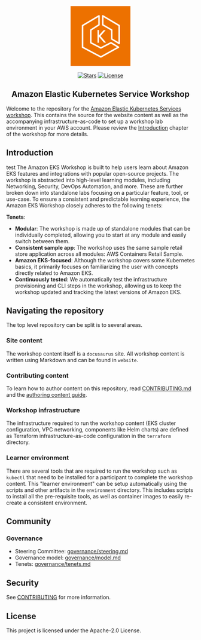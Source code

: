 <div align="center">
  <a href="https://eksworkshop.com" target="_blank" rel="noopener noreferrer">
    <picture>
      <img width="160" src="docs/images/eks.png" alt="Amazon Elastic Kubernetes Service logo">
    </picture>
  </a>
  
  <br/>

  <div align="center">

[![Stars](https://img.shields.io/github/stars/aws-samples/eks-workshop-v2)](LICENSE)
[![License](https://img.shields.io/github/license/aws-samples/eks-workshop-v2)](LICENSE)

  </div>

  <strong>
  <h2>Amazon Elastic Kubernetes Service Workshop</h2>
  </strong>
</div>

Welcome to the repository for the [Amazon Elastic Kubernetes Services workshop](https://eksworkshop.com). This contains the source for the website content as well as the accompanying infrastructure-as-code to set up a workshop lab environment in your AWS account. Please review the [Introduction](https://www.eksworkshop.com/docs/introduction/) chapter of the workshop for more details.

## Introduction

test The Amazon EKS Workshop is built to help users learn about Amazon EKS features and integrations with popular open-source projects. The workshop is abstracted into high-level learning modules, including Networking, Security, DevOps Automation, and more. These are further broken down into standalone labs focusing on a particular feature, tool, or use-case. To ensure a consistent and predictable learning experience, the Amazon EKS Workshop closely adheres to the following tenets:

**Tenets**:

- **Modular**: The workshop is made up of standalone modules that can be individually completed, allowing you to start at any module and easily switch between them.
- **Consistent sample app**: The workshop uses the same sample retail store application across all modules: AWS Containers Retail Sample.
- **Amazon EKS-focused**: Although the workshop covers some Kubernetes basics, it primarily focuses on familiarizing the user with concepts directly related to Amazon EKS.
- **Continuously tested**: We automatically test the infrastructure provisioning and CLI steps in the workshop, allowing us to keep the workshop updated and tracking the latest versions of Amazon EKS.

## Navigating the repository

The top level repository can be split is to several areas.

### Site content

The workshop content itself is a `docusaurus` site. All workshop content is written using Markdown and can be found in `website`.

### Contributing content

To learn how to author content on this repository, read [CONTRIBUTING.md](CONTRIBUTING.md) and the [authoring content guide](docs/authoring_content.md).

### Workshop infrastructure

The infrastructure required to run the workshop content (EKS cluster configuration, VPC networking, components like Helm charts) are defined as Terraform infrastructure-as-code configuration in the `terraform` directory.

### Learner environment

There are several tools that are required to run the workshop such as `kubectl` that need to be installed for a participant to complete the workshop content. This "learner environment" can be setup automatically using the scripts and other artifacts in the `environment` directory. This includes scripts to install all the pre-requisite tools, as well as container images to easily re-create a consistent environment.

## Community

### Governance

- Steering Committee: [governance/steering.md](governance/steering.md)
- Governance model: [governance/model.md](governance/model.md)
- Tenets: [governance/tenets.md](governance/tenets.md)

## Security

See [CONTRIBUTING](CONTRIBUTING.md#security-issue-notifications) for more information.

## License

This project is licensed under the Apache-2.0 License.
